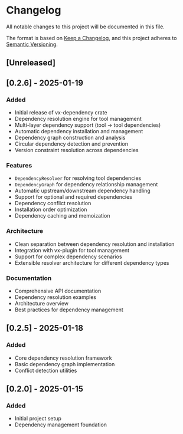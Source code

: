 # Changelog

All notable changes to this project will be documented in this file.

The format is based on [Keep a Changelog](https://keepachangelog.com/en/1.0.0/),
and this project adheres to [Semantic Versioning](https://semver.org/spec/v2.0.0.html).

## [Unreleased]

## [0.2.6] - 2025-01-19

### Added
- Initial release of vx-dependency crate
- Dependency resolution engine for tool management
- Multi-layer dependency support (tool -> tool dependencies)
- Automatic dependency installation and management
- Dependency graph construction and analysis
- Circular dependency detection and prevention
- Version constraint resolution across dependencies

### Features
- `DependencyResolver` for resolving tool dependencies
- `DependencyGraph` for dependency relationship management
- Automatic upstream/downstream dependency handling
- Support for optional and required dependencies
- Dependency conflict resolution
- Installation order optimization
- Dependency caching and memoization

### Architecture
- Clean separation between dependency resolution and installation
- Integration with vx-plugin for tool management
- Support for complex dependency scenarios
- Extensible resolver architecture for different dependency types

### Documentation
- Comprehensive API documentation
- Dependency resolution examples
- Architecture overview
- Best practices for dependency management

## [0.2.5] - 2025-01-18

### Added
- Core dependency resolution framework
- Basic dependency graph implementation
- Conflict detection utilities

## [0.2.0] - 2025-01-15

### Added
- Initial project setup
- Dependency management foundation